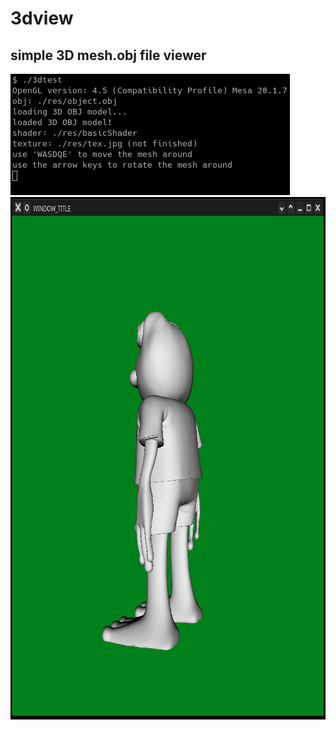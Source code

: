 # 3dview
## simple 3D mesh.obj file viewer
<img src="preview.png" width="447" height="194">
<img src="preview.gif" width="809" height="836">